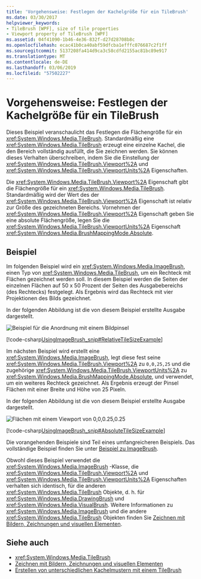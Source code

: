 ```yaml
---
title: 'Vorgehensweise: Festlegen der Kachelgröße für ein TileBrush'
ms.date: 03/30/2017
helpviewer_keywords:
- TileBrush [WPF], size of tile properties
- Viewport property of TileBrush [WPF]
ms.assetid: 04f41090-1b46-4e36-832f-d27d28708b8c
ms.openlocfilehash: ecac41b0ca40abf59dfcba1efffc076687c2f1ff
ms.sourcegitcommit: 5137208fa414d9ca3c58cdfd2155ac81bc89e917
ms.translationtype: MT
ms.contentlocale: de-DE
ms.lasthandoff: 03/06/2019
ms.locfileid: "57502227"
---
```

# <a name="how-to-set-the-tile-size-for-a-tilebrush"></a>Vorgehensweise: Festlegen der Kachelgröße für ein TileBrush

Dieses Beispiel veranschaulicht das Festlegen die Flächengröße für ein <xref:System.Windows.Media.TileBrush>. Standardmäßig eine <xref:System.Windows.Media.TileBrush> erzeugt eine einzelne Kachel, die den Bereich vollständig ausfüllt, die Sie zeichnen werden. Sie können dieses Verhalten überschreiben, indem Sie die Einstellung der <xref:System.Windows.Media.TileBrush.Viewport%2A> und <xref:System.Windows.Media.TileBrush.ViewportUnits%2A> Eigenschaften.

Die <xref:System.Windows.Media.TileBrush.Viewport%2A> Eigenschaft gibt die Flächengröße für ein <xref:System.Windows.Media.TileBrush>. Standardmäßig wird der Wert des der <xref:System.Windows.Media.TileBrush.Viewport%2A> Eigenschaft ist relativ zur Größe des gezeichneten Bereichs. Vornehmen der <xref:System.Windows.Media.TileBrush.Viewport%2A> Eigenschaft geben Sie eine absolute Flächengröße, legen Sie die <xref:System.Windows.Media.TileBrush.ViewportUnits%2A> Eigenschaft <xref:System.Windows.Media.BrushMappingMode.Absolute>.

## <a name="example"></a>Beispiel

Im folgenden Beispiel wird ein <xref:System.Windows.Media.ImageBrush>, einen Typ von <xref:System.Windows.Media.TileBrush>, um ein Rechteck mit Flächen gezeichnet werden soll. In diesem Beispiel werden die Seiten der einzelnen Flächen auf 50 x 50 Prozent der Seiten des Ausgabebereichs (des Rechtecks) festgelegt. Als Ergebnis wird das Rechteck mit vier Projektionen des Bilds gezeichnet.

In der folgenden Abbildung ist die von diesem Beispiel erstellte Ausgabe dargestellt.

![Beispiel für die Anordnung mit einem Bildpinsel](./media/0.png "0")

[!code-csharp[UsingImageBrush_snip#RelativeTileSizeExample](~/samples/snippets/csharp/VS_Snippets_Wpf/UsingImageBrush_snip/CSharp/TileSizeExample.cs#relativetilesizeexample)]

Im nächsten Beispiel wird erstellt eine <xref:System.Windows.Media.ImageBrush>, legt diese fest seine <xref:System.Windows.Media.TileBrush.Viewport%2A> zu `0,0,25,25` und die zugehörige <xref:System.Windows.Media.TileBrush.ViewportUnits%2A> zu <xref:System.Windows.Media.BrushMappingMode.Absolute>, und verwendet, um ein weiteres Rechteck gezeichnet. Als Ergebnis erzeugt der Pinsel Flächen mit einer Breite und Höhe von 25 Pixeln.

In der folgenden Abbildung ist die von diesem Beispiel erstellte Ausgabe dargestellt.

![Flächen mit einem Viewport von 0,0,0.25,0.25](./media/25x25viewport.png "25x25viewport")

[!code-csharp[UsingImageBrush_snip#AbsoluteTileSizeExample](~/samples/snippets/csharp/VS_Snippets_Wpf/UsingImageBrush_snip/CSharp/TileSizeExample.cs#absolutetilesizeexample)]

Die vorangehenden Beispiele sind Teil eines umfangreicheren Beispiels. Das vollständige Beispiel finden Sie unter [Beispiel zu ImageBrush](https://go.microsoft.com/fwlink/?LinkID=160005).

Obwohl dieses Beispiel verwendet die <xref:System.Windows.Media.ImageBrush> -Klasse, die <xref:System.Windows.Media.TileBrush.Viewport%2A> und <xref:System.Windows.Media.TileBrush.ViewportUnits%2A> Eigenschaften verhalten sich identisch, für die anderen <xref:System.Windows.Media.TileBrush> Objekte, d. h. für <xref:System.Windows.Media.DrawingBrush> und <xref:System.Windows.Media.VisualBrush>. Weitere Informationen zu <xref:System.Windows.Media.ImageBrush> und die andere <xref:System.Windows.Media.TileBrush> Objekten finden Sie [Zeichnen mit Bildern, Zeichnungen und visuellen Elementen](painting-with-images-drawings-and-visuals.md).

## <a name="see-also"></a>Siehe auch

- <xref:System.Windows.Media.TileBrush>
- [Zeichnen mit Bildern, Zeichnungen und visuellen Elementen](painting-with-images-drawings-and-visuals.md)
- [Erstellen von unterschiedlichen Kachelmustern mit einem TileBrush](how-to-create-different-tile-patterns-with-a-tilebrush.md)
